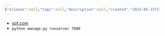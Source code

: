 ```yaml
---
{"aliases":null,"tags":null,"description":null,"created":"2023-06-15T17:45:10","updated":"2023-07-15T21:30:20","title":"django runserver different port","dg-publish":true,"permalink":"/docs/django runserver different port/","dgPassFrontmatter":true}
---
```


- [sof.com](https://stackoverflow.com/questions/23639085/django-change-default-runserver-port)
- `python manage.py runserver 7000`
